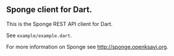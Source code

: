 ## Sponge client for Dart.

This is the Sponge REST API client for Dart.

See `example/example.dart`.

For more information on Sponge see http://sponge.openksavi.org.